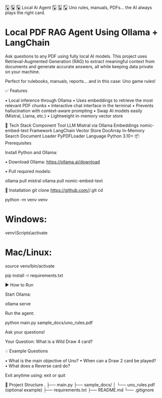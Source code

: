 🂡 🂱 🂽 Local Ai Agent 🃁 🃔 🂮
Uno rules, manuals, PDFs... the AI always plays the right card.

# Local PDF RAG Agent Using Ollama + LangChain

Ask questions to any PDF using fully local AI models. This project uses Retrieval-Augmented Generation (RAG) to extract meaningful context from documents and generate accurate answers, all while keeping data private on your machine.

Perfect for rulebooks, manuals, reports… and in this case: Uno game rules!

✅ Features

• Local inference through Ollama
• Uses embeddings to retrieve the most relevant PDF chunks
• Interactive chat interface in the terminal
• Prevents hallucination with context-aware prompting
• Swap AI models easily (Mistral, Llama, etc.)
• Lightweight in-memory vector store

🔧 Tech Stack
Component	Tool
LLM	Mistral via Ollama
Embeddings	nomic-embed-text
Framework	LangChain
Vector Store	DocArray In-Memory Search
Document Loader	PyPDFLoader
Language	Python 3.10+
📦 Prerequisites

Install Python and Ollama:

• Download Ollama: https://ollama.ai/download

• Pull required models:

ollama pull mistral
ollama pull nomic-embed-text

🚀 Installation
git clone https://github.com/<your-username>/<your-repo-name>.git
cd <your-repo-name>

python -m venv venv
# Windows:
venv\Scripts\activate
# Mac/Linux:
source venv/bin/activate

pip install -r requirements.txt

▶️ How to Run

Start Ollama:

ollama serve


Run the agent:

python main.py sample_docs/uno_rules.pdf


Ask your questions!

Your Question: What is a Wild Draw 4 card?

💡 Example Questions

• What is the main objective of Uno?
• When can a Draw 2 card be played?
• What does a Reverse card do?

Exit anytime using:
exit
or
quit

📁 Project Structure
.
├── main.py
├── sample_docs/
│   └── uno_rules.pdf  (optional example)
├── requirements.txt
├── README.md
└── .gitignore




